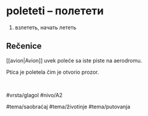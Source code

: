 # poleteti – полетети

1. взлететь, начать лететь

## Rečenice

[[avion|Avion]] uvek poleće sa iste piste na aerodromu.

Ptica je poletela čim je otvorio prozor.

<br>

#vrsta/glagol
#nivo/A2

#tema/saobraćaj
#tema/životinje
#tema/putovanja
